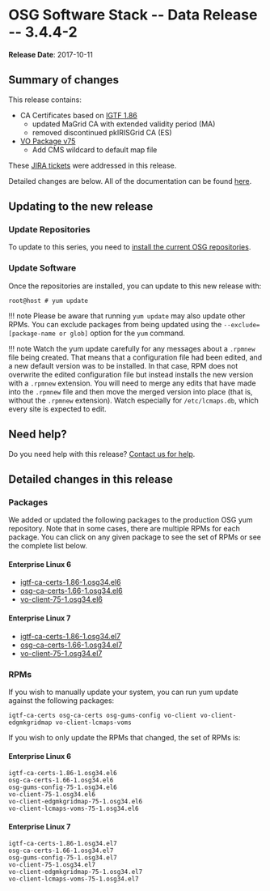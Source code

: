 OSG Software Stack -- Data Release -- 3.4.4-2
=============================================

**Release Date**: 2017-10-11

Summary of changes
------------------

This release contains:

-   CA Certificates based on [IGTF 1.86](http://dist.eugridpma.info/distribution/igtf/current/CHANGES)
    - updated MaGrid CA with extended validity period (MA)
    - removed discontinued pkIRISGrid CA (ES)
-   [VO Package v75](https://github.com/opensciencegrid/osg-vo-config/releases/tag/release-75)
    - Add CMS wildcard to default map file

These [JIRA tickets](https://jira.opensciencegrid.org/issues/?jql=project%20%3D%20SOFTWARE%20AND%20fixVersion%20%3D%203.4.4-2%20ORDER%20BY%20priority%20DESC%2C%20key%20DESC) were addressed in this release.

Detailed changes are below. All of the documentation can be found [here](../../).

Updating to the new release
---------------------------

### Update Repositories

To update to this series, you need to [install the current OSG repositories](../../common/yum#install-osg-repositories).

### Update Software

Once the repositories are installed, you can update to this new release with:

``` console
root@host # yum update
```

!!! note
    Please be aware that running `yum update` may also update other RPMs. You can exclude packages from being updated using the `--exclude=[package-name or glob]` option for the `yum` command.

!!! note
    Watch the yum update carefully for any messages about a `.rpmnew` file being created. That means that a configuration file had been edited, and a new default version was to be installed. In that case, RPM does not overwrite the edited configuration file but instead installs the new version with a `.rpmnew` extension. You will need to merge any edits that have made into the `.rpmnew` file and then move the merged version into place (that is, without the `.rpmnew` extension). Watch especially for `/etc/lcmaps.db`, which every site is expected to edit.

Need help?
----------

Do you need help with this release? [Contact us for help](../../common/help).

Detailed changes in this release
--------------------------------

### Packages

We added or updated the following packages to the production OSG yum repository. Note that in some cases, there are multiple RPMs for each package. You can click on any given package to see the set of RPMs or see the complete list below.

#### Enterprise Linux 6

-   [igtf-ca-certs-1.86-1.osg34.el6](https://koji.chtc.wisc.edu/koji/search?match=glob&type=build&terms=igtf-ca-certs-1.86-1.osg34.el6)
-   [osg-ca-certs-1.66-1.osg34.el6](https://koji.chtc.wisc.edu/koji/search?match=glob&type=build&terms=osg-ca-certs-1.66-1.osg34.el6)
-   [vo-client-75-1.osg34.el6](https://koji.chtc.wisc.edu/koji/search?match=glob&type=build&terms=vo-client-75-1.osg34.el6)

#### Enterprise Linux 7

-   [igtf-ca-certs-1.86-1.osg34.el7](https://koji.chtc.wisc.edu/koji/search?match=glob&type=build&terms=igtf-ca-certs-1.86-1.osg34.el7)
-   [osg-ca-certs-1.66-1.osg34.el7](https://koji.chtc.wisc.edu/koji/search?match=glob&type=build&terms=osg-ca-certs-1.66-1.osg34.el7)
-   [vo-client-75-1.osg34.el7](https://koji.chtc.wisc.edu/koji/search?match=glob&type=build&terms=vo-client-75-1.osg34.el7)

### RPMs

If you wish to manually update your system, you can run yum update against the following packages:

    igtf-ca-certs osg-ca-certs osg-gums-config vo-client vo-client-edgmkgridmap vo-client-lcmaps-voms

If you wish to only update the RPMs that changed, the set of RPMs is:

#### Enterprise Linux 6

``` file
igtf-ca-certs-1.86-1.osg34.el6
osg-ca-certs-1.66-1.osg34.el6
osg-gums-config-75-1.osg34.el6
vo-client-75-1.osg34.el6
vo-client-edgmkgridmap-75-1.osg34.el6
vo-client-lcmaps-voms-75-1.osg34.el6
```

#### Enterprise Linux 7

``` file
igtf-ca-certs-1.86-1.osg34.el7
osg-ca-certs-1.66-1.osg34.el7
osg-gums-config-75-1.osg34.el7
vo-client-75-1.osg34.el7
vo-client-edgmkgridmap-75-1.osg34.el7
vo-client-lcmaps-voms-75-1.osg34.el7
```
